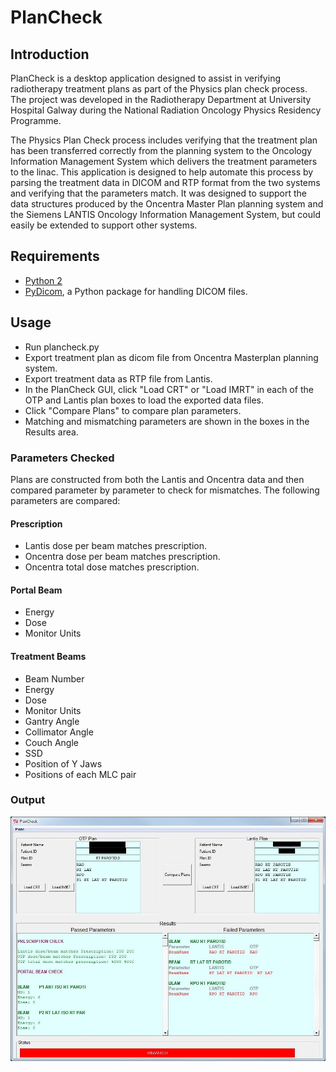 # PlanCheck
## Introduction
PlanCheck is a desktop application designed to assist in verifying radiotherapy treatment plans as part of the Physics plan check process. The project was developed in the Radiotherapy Department at University Hospital Galway during the National Radiation Oncology Physics Residency Programme.

The Physics Plan Check process includes verifying that the treatment plan has been transferred correctly from the planning system to the Oncology Information Management System which delivers the treatment parameters to the linac. This application is designed to help automate this process by parsing the treatment data in DICOM and RTP format from the two systems and verifying that the parameters match. It was designed to support the data structures produced by the Oncentra Master Plan planning system and the Siemens LANTIS Oncology Information Management System, but could easily be extended to support other systems.

## Requirements
- [Python 2](https://www.python.org/)
- [PyDicom](http://pydicom.readthedocs.io/en/stable/index.html), a Python package for handling DICOM files.


## Usage
- Run plancheck.py
- Export treatment plan as dicom file from Oncentra Masterplan planning system.
- Export treatment data as RTP file from Lantis.
- In the PlanCheck GUI, click "Load CRT" or "Load IMRT" in each of the OTP and Lantis plan boxes to load the exported data files.
- Click "Compare Plans" to compare plan parameters.
- Matching and mismatching parameters are shown in the boxes in the Results area.

### Parameters Checked
Plans are constructed from both the Lantis and Oncentra data and then compared parameter by parameter to check for mismatches. The following parameters are compared:
#### Prescription
- Lantis dose per beam matches prescription.
- Oncentra dose per beam matches prescription.
- Oncentra total dose matches prescription.

#### Portal Beam
- Energy
- Dose
- Monitor Units

#### Treatment Beams
- Beam Number
- Energy
- Dose
- Monitor Units
- Gantry Angle
- Collimator Angle
- Couch Angle
- SSD
- Position of Y Jaws
- Positions of each MLC pair

### Output
![Alt text](docs/plancheck_screenshot3.JPG?raw=true "Title")